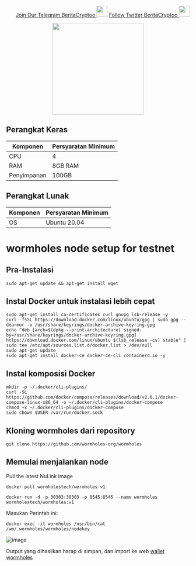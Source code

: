 <p style="font-size:14px" align="right">
<a href="https://t.me/BeritaCryptoo" target="_blank">Join Our Telegram BeritaCryptoo <img src="https://user-images.githubusercontent.com/50621007/183283867-56b4d69f-bc6e-4939-b00a-72aa019d1aea.png" width="30"/></a>
<a href="https://twitter.com/BeritaCryptoo" target="_blank">Follow Twitter BeritaCryptoo <img src="https://user-images.githubusercontent.com/108946833/184274157-08210464-fa03-493d-b01c-2420c67a524f.jpg" width="30"/></a>
</p>

<p align="center">
  <img width="250" height="auto" src="https://user-images.githubusercontent.com/108946833/197696918-150127d1-9054-416c-9208-2c8c70997b27.jpg">
</p>

## Perangkat Keras

|  Komponen |  Persyaratan Minimum |
| ------------ | ------------ |
| CPU  | 4 |
| RAM | 8GB RAM  |
| Penyimpanan  | 100GB |

## Perangkat Lunak

|Komponen | Persyaratan Minimum |
| ------------ | ------------ |
| OS | Ubuntu 20.04 | 

# wormholes node setup for testnet 
## Pra-Instalasi
```
sudo apt-get update && apt-get install wget
```
## Instal Docker untuk instalasi lebih cepat
```
sudo apt-get install ca-certificates curl gnupg lsb-release -y
curl -fsSL https://download.docker.com/linux/ubuntu/gpg | sudo gpg --dearmor -o /usr/share/keyrings/docker-archive-keyring.gpg
echo "deb [arch=$(dpkg --print-architecture) signed-by=/usr/share/keyrings/docker-archive-keyring.gpg] https://download.docker.com/linux/ubuntu $(lsb_release -cs) stable" | sudo tee /etc/apt/sources.list.d/docker.list > /dev/null
sudo apt-get update
sudo apt-get install docker-ce docker-ce-cli containerd.io -y
```
## Instal komposisi Docker
```
mkdir -p ~/.docker/cli-plugins/
curl -SL https://github.com/docker/compose/releases/download/v2.6.1/docker-compose-linux-x86_64 -o ~/.docker/cli-plugins/docker-compose
chmod +x ~/.docker/cli-plugins/docker-compose
sudo chown $USER /var/run/docker.sock
```
## Kloning wormholes dari repository
```
git clone https://github.com/wormholes-org/wormholes
```
## Memulai menjalankan node
Pull the latest NuLink image
```
docker pull wormholestech/wormholes:v1
```
```
docker run -d -p 30303:30303 -p 8545:8545 --name wormholes wormholestech/wormholes:v1
```
Masukan Perintah ini:
```
docker exec -it wormholes /usr/bin/cat /wm/.wormholes/wormholes/nodekey
```
![image](https://user-images.githubusercontent.com/108946833/197738085-2190f731-ea02-4803-b039-84fb2d6cda2f.png)

Output yang dihasilkan harap di simpan, dan import ke web [wallet wormholes](https://www.limino.com/#/wallet)
